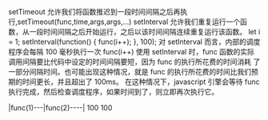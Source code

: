 setTimeout 允许我们将函数推迟到一段时间间隔之后再执行,setTimeout(func,time,args,args,...)
setInterval 允许我们重复运行一个函数，从一段时间间隔之后开始运行，之后以该时间间隔连续重复运行该函数。
let i = 1;
setInterval(function() {
func(i++);
}, 100);
对 setInterval 而言，内部的调度程序会每隔 100 毫秒执行一次 func(i++)
使用 setInterval 时，func 函数的实际调用间隔要比代码中设定的时间间隔要短，因为 func 的执行所花费的时间消耗
了一部分间隔时间。也可能出现这种情况，就是 func 的执行所花费的时间比我们预期的时间更长，并且超出了 100ms。
在这种情况下，javascript 引擎会等待 func 执行完成，然后检查调度程序，如果时间到了，则立即再次执行它。

|func(1)---|func(2)----|
100 100
